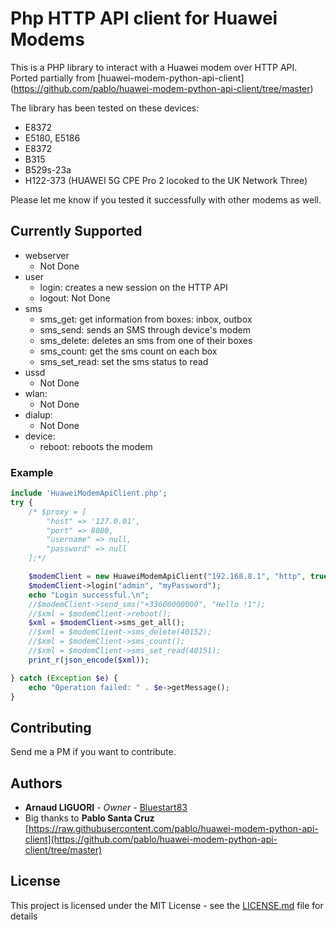 
# Php HTTP API client for Huawei Modems

This is a PHP library to interact with a Huawei modem over HTTP API. Ported partially from [huawei-modem-python-api-client] (https://github.com/pablo/huawei-modem-python-api-client/tree/master)

The library has been tested on these devices:
* E8372
* E5180, E5186
* E8372
* B315
* B529s-23a
* H122-373 (HUAWEI 5G CPE Pro 2 locoked to the UK Network Three)

Please let me know if you tested it successfully with other modems as well.

## Currently Supported

* webserver
   * Not Done
* user
   * login: creates a new session on the HTTP API
   * logout: Not Done
* sms
   * sms_get: get information from boxes: inbox, outbox
   * sms_send: sends an SMS through device's modem
   * sms_delete: deletes an sms from one of their boxes
   * sms_count: get the sms count on each box
   * sms_set_read: set the sms status to read
* ussd
   * Not Done
* wlan:
    * Not Done
* dialup:
    * Not Done
* device:
    * reboot: reboots the modem



### Example
```php
include 'HuaweiModemApiClient.php';
try {
	/* $proxy = [
        "host" => '127.0.01',
        "port" => 8080,
        "username" => null,
        "password" => null
    ];*/

	$modemClient = new HuaweiModemApiClient("192.168.8.1", "http", true, $proxy);
	$modemClient->login("admin", "myPassword");
	echo "Login successful.\n";
	//$modemClient->send_sms("+33600000000", "Hello !1");
	//$xml = $modemClient->reboot();
	$xml = $modemClient->sms_get_all();
	//$xml = $modemClient->sms_delete(40152);
	//$xml = $modemClient->sms_count();
	//$xml = $modemClient->sms_set_read(40151);
	print_r(json_encode($xml));

} catch (Exception $e) {
	echo "Operation failed: " . $e->getMessage();
}

```


## Contributing

Send me a PM if you want to contribute. 

## Authors

* **Arnaud LIGUORI** - *Owner* - [Bluestart83](https://github.com/Bluestart83)
* Big thanks to **Pablo Santa Cruz** [https://raw.githubusercontent.com/pablo/huawei-modem-python-api-client](https://github.com/pablo/huawei-modem-python-api-client/tree/master)

## License

This project is licensed under the MIT License - see the [LICENSE.md](LICENSE.md) file for details
